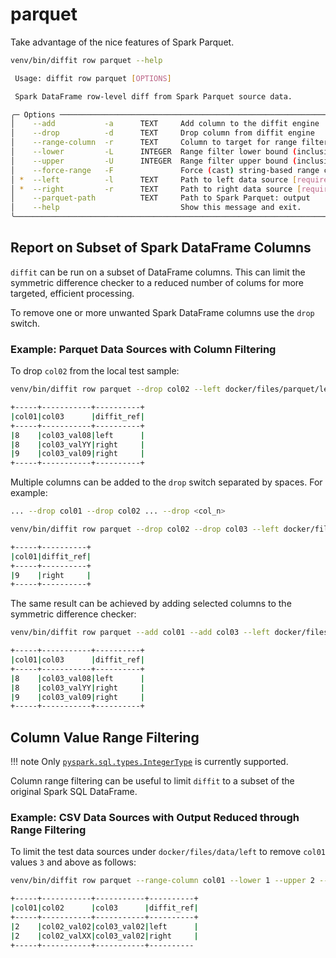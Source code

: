 # parquet

Take advantage of the nice features of Spark Parquet.

``` sh 
venv/bin/diffit row parquet --help
```

``` sh title="diffir row parquet usage message."
 Usage: diffit row parquet [OPTIONS]

 Spark DataFrame row-level diff from Spark Parquet source data.

╭─ Options ──────────────────────────────────────────────────────────────────────────────────╮
│    --add           -a      TEXT     Add column to the diffit engine                        │
│    --drop          -d      TEXT     Drop column from diffit engine                         │
│    --range-column  -r      TEXT     Column to target for range filter                      │
│    --lower         -L      INTEGER  Range filter lower bound (inclusive)                   │
│    --upper         -U      INTEGER  Range filter upper bound (inclusive)                   │
│    --force-range   -F               Force (cast) string-based range column filter          │
│ *  --left          -l      TEXT     Path to left data source [required]                    │
│ *  --right         -r      TEXT     Path to right data source [required]                   │
│    --parquet-path          TEXT     Path to Spark Parquet: output                          │
│    --help                           Show this message and exit.                            │
╰────────────────────────────────────────────────────────────────────────────────────────────╯
```

## Report on Subset of Spark DataFrame Columns
`diffit` can be run on a subset of DataFrame columns. This can limit the symmetric difference checker
to a reduced number of colums for more targeted, efficient processing.

To remove one or more unwanted Spark DataFrame columns use the `drop` switch.
 
### Example: Parquet Data Sources with Column Filtering

To drop `col02` from the local test sample:

``` sh title="diffit row Parquet dropping a column from the symmetric differential engine."
venv/bin/diffit row parquet --drop col02 --left docker/files/parquet/left --right docker/files/parquet/right
```

``` sh title="Result."
+-----+-----------+----------+
|col01|col03      |diffit_ref|
+-----+-----------+----------+
|8    |col03_val08|left      |
|8    |col03_valYY|right     |
|9    |col03_val09|right     |
+-----+-----------+----------+
```

Multiple columns can be added to the `drop` switch separated by spaces. For example:
``` sh
... --drop col01 --drop col02 ... --drop <col_n> 
```

``` sh title="Dropping multiple columns from symmetric differential engine."
venv/bin/diffit row parquet --drop col02 --drop col03 --left docker/files/parquet/left --right docker/files/parquet/right
```

``` sh title="Result."
+-----+----------+
|col01|diffit_ref|
+-----+----------+
|9    |right     |
+-----+----------+
```

The same result can be achieved by adding selected columns to the symmetric difference checker:

``` sh title="diffit row Parquet adding columns to the symmetric differential engine."
venv/bin/diffit row parquet --add col01 --add col03 --left docker/files/parquet/left --right docker/files/parquet/right
```

``` sh title="Result."
+-----+-----------+----------+
|col01|col03      |diffit_ref|
+-----+-----------+----------+
|8    |col03_val08|left      |
|8    |col03_valYY|right     |
|9    |col03_val09|right     |
+-----+-----------+----------+
```

## Column Value Range Filtering
!!! note
    Only [`pyspark.sql.types.IntegerType`](https://spark.apache.org/docs/3.1.1/api/python/reference/api/pyspark.sql.types.IntegerType.html) is currently supported.

Column range filtering can be useful to limit `diffit` to a subset of the original Spark SQL DataFrame.

### Example: CSV Data Sources with Output Reduced through Range Filtering

To limit the test data sources under `docker/files/data/left` to remove `col01` values `3` and above as follows:

``` sh title="Column range filtering."
venv/bin/diffit row parquet --range-column col01 --lower 1 --upper 2 --left docker/files/parquet/left --right docker/files/parquet/right
```

``` sh title="Result."
+-----+-----------+-----------+----------+
|col01|col02      |col03      |diffit_ref|
+-----+-----------+-----------+----------+
|2    |col02_val02|col03_val02|left      |
|2    |col02_valXX|col03_val02|right     |
+-----+-----------+-----------+----------
```

